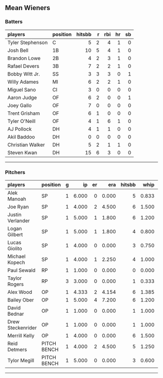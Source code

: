 ## Mean Wieners

### Batters

 
|players          |position | hitsbb|  r| rbi| hr| sb| 
|:----------------|:--------|------:|--:|---:|--:|--:| 
|Tyler Stephenson |C        |      5|  2|   4|  1|  0| 
|Josh Bell        |1B       |     10|  5|   4|  1|  0| 
|Brandon Lowe     |2B       |      4|  2|   3|  1|  0| 
|Rafael Devers    |3B       |      7|  2|   2|  1|  0| 
|Bobby Witt Jr.   |SS       |      3|  3|   3|  0|  1| 
|Willy Adames     |MI       |      6|  2|   2|  1|  0| 
|Miguel Sano      |CI       |      3|  0|   0|  0|  0| 
|Aaron Judge      |OF       |      6|  2|   0|  0|  1| 
|Joey Gallo       |OF       |      7|  0|   0|  0|  0| 
|Trent Grisham    |OF       |      6|  1|   0|  0|  0| 
|Tyler O'Neill    |OF       |      4|  1|   6|  1|  0| 
|AJ Pollock       |DH       |      4|  1|   1|  0|  0| 
|Akil Baddoo      |DH       |      0|  0|   0|  0|  0| 
|Christian Walker |DH       |      5|  2|   1|  1|  0| 
|Steven Kwan      |DH       |     15|  6|   3|  0|  0| 

* * *

### Pitchers

 
|players           |position    |  g|    ip| er|   era| hitsbb|  whip| so|  w| sv| 
|:-----------------|:-----------|--:|-----:|--:|-----:|------:|-----:|--:|--:|--:| 
|Alek Manoah       |SP          |  1| 6.000|  0| 0.000|      5| 0.833|  7|  1|  0| 
|Joe Ryan          |SP          |  1| 4.000|  2| 4.500|      6| 1.500|  4|  0|  0| 
|Justin Verlander  |SP          |  1| 5.000|  1| 1.800|      6| 1.200|  7|  0|  0| 
|Logan Gilbert     |SP          |  1| 5.000|  1| 1.800|      4| 0.800|  7|  0|  0| 
|Lucas Giolito     |SP          |  1| 4.000|  0| 0.000|      3| 0.750|  6|  0|  0| 
|Michael Kopech    |SP          |  1| 4.000|  1| 2.250|      4| 1.000|  3|  0|  0| 
|Paul Sewald       |RP          |  1| 1.000|  0| 0.000|      0| 0.000|  0|  0|  0| 
|Taylor Rogers     |RP          |  3| 3.000|  0| 0.000|      1| 0.333|  3|  0|  3| 
|Alex Wood         |OP          |  1| 4.333|  2| 4.154|      6| 1.385|  6|  0|  0| 
|Bailey Ober       |OP          |  1| 5.000|  4| 7.200|      6| 1.200|  4|  1|  0| 
|David Bednar      |OP          |  1| 1.000|  0| 0.000|      1| 1.000|  1|  0|  0| 
|Drew Steckenrider |OP          |  1| 1.000|  0| 0.000|      1| 1.000|  1|  0|  1| 
|Merrill Kelly     |OP          |  1| 4.000|  0| 0.000|      6| 1.500|  7|  0|  0| 
|Reid Detmers      |PITCH BENCH |  1| 4.000|  2| 4.500|      5| 1.250|  3|  0|  0| 
|Tylor Megill      |PITCH BENCH |  1| 5.000|  0| 0.000|      3| 0.600|  6|  1|  0| 


* * *


